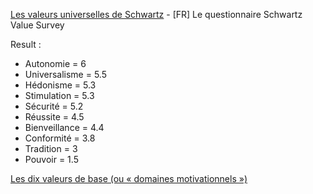 [Les valeurs universelles de Schwartz](http://valeurs.universelles.free.fr/test.html) - [FR] Le questionnaire Schwartz Value Survey

Result : 

* Autonomie = 6
* Universalisme = 5.5
* Hédonisme = 5.3
* Stimulation = 5.3
* Sécurité = 5.2
* Réussite = 4.5
* Bienveillance = 4.4
* Conformité = 3.8
* Tradition = 3
* Pouvoir = 1.5

[Les dix valeurs de base (ou « domaines motivationnels »)](http://valeurs.universelles.free.fr/theorie-schwartz-1.html)
